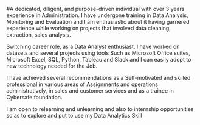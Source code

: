 #A dedicated, diligent, and purpose-driven individual with over 3 years experience in Administration. I have undergone training in Data Analysis, Monitoring and Evaluation and I am enthusiastic about it having garnered experience while working on projects that involved data cleaning, extraction, sales analysis.

Switching career role, as a Data Analyst enthusiast, I have worked on datasets and several projects using tools Such as Microsoft Office suites, Microsoft Excel, SQL, Python, Tableau and Slack and I can easily adopt to new technology needed for the Job.

I have achieved several recommendations as a Self-motivated and skilled professional in various areas of Assignments and operations administratively, in sales and customer services and as a trainee in Cybersafe foundation. 

I am open to relearning and unlearning and also to internship opportunities so as to explore and put to use my Data Analytics Skill
